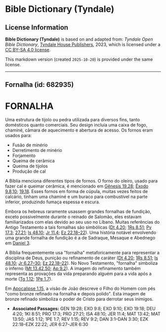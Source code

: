 # Bible Dictionary (Tyndale)

## License Information

**Bible Dictionary (Tyndale)** is based on and adapted from: _Tyndale Open Bible Dictionary_, [Tyndale House Publishers](https://tyndaleopenresources.com/), 2023, which is licensed under a [CC BY-SA 4.0 license](https://creativecommons.org/licenses/by-sa/4.0/legalcode.en).

This markdown version (created `2025-10-20`) is provided under the same license.



--------------------------------

## Fornalha (id: 682935)

FORNALHA
========

Uma estrutura de tijolo ou pedra utilizada para diversos fins, tanto domésticos quanto comerciais. Seu design incluía uma caixa de fogo, chaminé, câmara de aquecimento e abertura de acesso. Os fornos eram usados para:

* Fusão de minério
* Derretimento de minério
* Forjamento
* Queima de cerâmica
* Queima de tijolos
* Produção de cal

A Bíblia menciona diferentes tipos de fornos. O forno do oleiro, usado para fazer cal e queimar cerâmica, é mencionado em [Gênesis 19\.28](https://ref.ly/Gen19:28); [Êxodo 9\.8,10](https://ref.ly/Exod9:8); [19\.18](https://ref.ly/Exod19:18). Esses fornos em forma de cúpula, muitas vezes feitos de calcário, tinham uma chaminé e um buraco para combustível na parte inferior, produzindo fumaça espessa e escura.

Embora os hebreus raramente usassem grandes fornalhas de fundição, exceto possivelmente durante o reinado de Salomão, eles estavam familiarizados com elas devido ao seu uso no Líbano. Muitas referências do Antigo Testamento a tais fornalhas são simbólicas ([Dt 4\.20](https://ref.ly/Deut4:20); [1Rs 8\.51](https://ref.ly/1Kgs8:51); [Pv 17\.3](https://ref.ly/Prov17:3); [27\.21](https://ref.ly/Prov27:21); [Is 48\.10](https://ref.ly/Isa48:10); [Jr 11\.4](https://ref.ly/Jer11:4); [Ez 22\.18–22](https://ref.ly/Ezek22:18-Ezek22:22)). Uma história notável envolvendo uma grande fornalha de fundição é a de Sadraque, Mesaque e Abednego em [Daniel 3](https://ref.ly/Dan3:1-Dan3:30).

A Bíblia frequentemente usa "fornalha" metaforicamente para representar a disciplina de Deus, punição ou refinamento de caráter ([Dt 4\.20](https://ref.ly/Deut4:20); [1Rs 8\.51](https://ref.ly/1Kgs8:51); [Is 48\.10](https://ref.ly/Isa48:10); [Jr 6\.27–30](https://ref.ly/Jer6:27-Jer6:30); [Ez 22\.18–22](https://ref.ly/Ezek22:18-Ezek22:22)). No Novo Testamento, "fornalha" simboliza o inferno ([Mt 13\.42,50](https://ref.ly/Matt13:42); [Ap 9\.2](https://ref.ly/Rev9:2)). A imagem do refinamento também representa as provações da vida preparando alguém para a vida após a morte ([Tg 1\.12](https://ref.ly/Jas1:12); [1Pe 1\.7](https://ref.ly/1Pet1:7)).

Em [Apocalipse 1\.15](https://ref.ly/Rev1:15), a visão de João descreve o Filho do Homem com pés "como bronze refinado na fornalha e depois polido". Esta imagem de bronze refinado simboliza o poder de Cristo para derrotar seus inimigos.

* **Associated Passages:** GEN 19:28; EXO 9:8; EXO 9:10; EXO 19:18; DEU 4:20; 1KI 8:51; PRO 17:3; PRO 27:21; ISA 48:10; JER 11:4; MAT 13:42; MAT 13:50; JAS 1:12; 1PE 1:7; REV 1:15; REV 9:2; DAN 3:1–DAN 3:30; EZK 22:18–EZK 22:22; JER 6:27–JER 6:30

